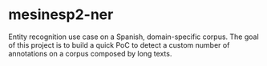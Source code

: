 # mesinesp2-ner
Entity recognition use case on a Spanish, domain-specific corpus. The goal of this project is to build a quick PoC to detect a custom number of annotations on a corpus composed by long texts.